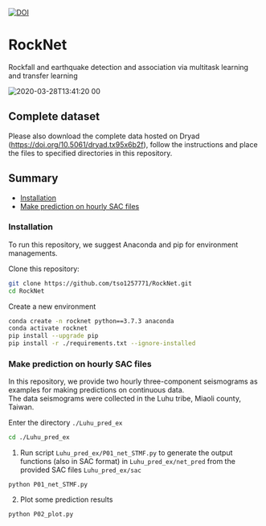 [![DOI](https://zenodo.org/badge/565642324.svg)](https://zenodo.org/badge/latestdoi/565642324)
# RockNet
Rockfall and earthquake detection and association via multitask learning and transfer learning

![2020-03-28T13:41:20 00](https://user-images.githubusercontent.com/30610646/203888301-ba149105-6701-43b7-a2fe-8c7be1852894.png)

## Complete dataset
Please also download the complete data hosted on Dryad (https://doi.org/10.5061/dryad.tx95x6b2f),
follow the instructions and place the files to specified directories in this repository.

## Summary

* [Installation](#installation)
* [Make prediction on hourly SAC files](#Make-prediction-on-hourly-SAC-files)

### Installation
To run this repository, we suggest Anaconda and pip for environment managements.

Clone this repository:

```bash
git clone https://github.com/tso1257771/RockNet.git
cd RockNet
```

Create a new environment 

```bash
conda create -n rocknet python==3.7.3 anaconda
conda activate rocknet
pip install --upgrade pip
pip install -r ./requirements.txt --ignore-installed
```

### Make prediction on hourly SAC files
In this repository, we provide two hourly three-component seismograms as examples for making predictions on continuous data.<br />
The data seismograms were collected in the Luhu tribe, Miaoli county, Taiwan.<br />

Enter the directory  ```./Luhu_pred_ex```<br />
```bash
cd ./Luhu_pred_ex
```
1. Run script ```Luhu_pred_ex/P01_net_STMF.py``` to generate the output functions (also in SAC format) in ```Luhu_pred_ex/net_pred``` from the provided SAC files ```Luhu_pred_ex/sac```<br />
```
python P01_net_STMF.py
```
2. Plot some prediction results<br />
```
python P02_plot.py
```





